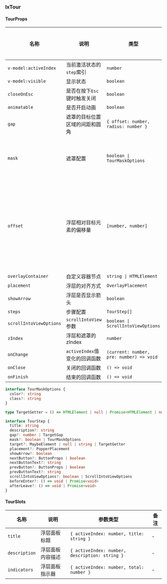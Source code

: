 ### IxTour

#### TourProps

| 名称 | 说明 | 类型  | 默认值 | 全局配置 | 备注 |
| --- | --- | --- | --- | --- | --- |
| `v-model:activeIndex` | 当前激活状态的`step`索引 | `number` | - | - | - |
| `v-model:visible` | 显示状态 | `boolean` | - | - | - |
| `closeOnEsc` | 是否在按下`Esc`键时触发关闭 | `boolean` | `true` | ✅ | - |
| `animatable` | 是否开启动画 | `boolean` | `true` | ✅ | - |
| `gap` | 遮罩的目标位置区域的间距和圆角 | `{ offset: number, radius: number }` | `{ offset: 4, radius: 2 }` | ✅ | - |
| `mask` | 遮罩配置 | `boolean \| TourMaskOptions` | `true` | ✅ | 配置为`false`时禁用遮罩 |
| `offset` | 浮层相对目标元素的偏移量 | `[number, number]` | `true` | ✅ | 第一个元素是水平偏移量，第二个元素是垂直偏移量 |
| `overlayContainer` | 自定义容器节点 | `string \| HTMLElement` | - | ✅ | - |
| `placement` | 浮层的对齐方式 | `OverlayPlacement` | `'bottomStart'` | ✅ | - |
| `showArrow` | 浮层是否显示箭头 | `boolean` | `true` | ✅ | - |
| `steps` | 步骤配置 | `TourStep[]` | - | - | - |
| `scrollIntoViewOptions` | `scrollIntoView` 参数 | `boolean \| ScrollIntoViewOptions` | `true` | ✅ | - |
| `zIndex` | 浮层和遮罩的zIndex | `number` | - | - | - |
| `onChange` | `activeIndex`值变化的回调函数 | `(current: number, pre: number) => void` | - | - | - |
| `onClose` | 关闭的回调函数 | `() => void` | - | - | - |
| `onFinish` | 结束的回调函数 | `() => void` | - | - | - |

```ts
interface TourMaskOptions {
  color?: string
  class?: string
}

type TargetGetter = () => HTMLElement | null | Promise<HTMLElement | null>

interface TourStep {
  title: string
  description?: string
  gap?: number | TargetGap
  mask?: boolean | TourMaskOptions
  target?: MaybeElement | null | string | TargetGetter
  placement?: PopperPlacement
  showArrow?: boolean
  nextButton?: ButtonProps | boolean
  nextButtonText?: string
  prevButton?: ButtonProps | boolean
  prevButtonText?: string
  scrollIntoViewOptions?: boolean | ScrollIntoViewOptions
  beforeEnter?: () => void | Promise<void>
  afterLeave?: () => void | Promise<void>
}
```

#### TourSlots

| 名称 | 说明 | 参数类型 | 备注 |
| --- | --- | --- | --- |
| `title` | 浮层面板标题 | `{ activeIndex: number, title: string }` | - |
| `description` | 浮层面板内容描述 | `{ activeIndex: number, description: string }` | - |
| `indicators` | 浮层面板指示器 | `{ activeIndex: number, total: number }` | - |
